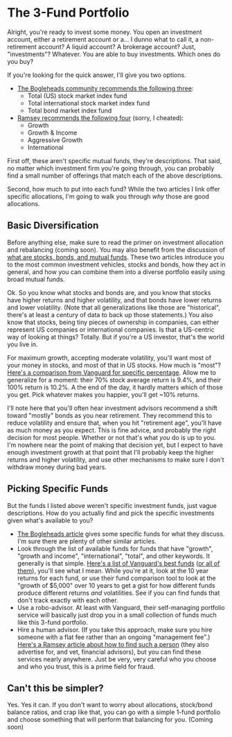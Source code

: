 # The 3-Fund Portfolio

Alright, you're ready to invest some money. You open an investment account, either a retirement account or a... I dunno what to call it, a non-retirement account? A liquid account? A brokerage account? Just, "investments"? Whatever. You are able to buy investments. Which ones do you buy?

If you're looking for the quick answer, I'll give you two options.

- [The Bogleheads community recommends the following three](https://www.bogleheads.org/wiki/Three-fund_portfolio):
    - Total (US) stock market index fund
    - Total international stock market index fund
    - Total bond market index fund
- [Ramsey recommends the following four](https://www.ramseysolutions.com/retirement/how-to-invest-in-mutual-funds) (sorry, I cheated):
    - Growth
    - Growth & Income
    - Aggressive Growth
    - International

First off, these aren't specific mutual funds, they're descriptions. That said, no matter which investment firm you're going through, you can probably find a small number of offerings that match each of the above descriptions.

Second, how much to put into each fund? While the two articles I link offer specific allocations, I'm going to walk you through _why_ those are good allocations.

## Basic Diversification

Before anything else, make sure to read the primer on investment allocation and rebalancing (coming soon). You may also benefit from the discussion of [what are stocks, bonds, and mutual funds](https://dollarsexplained.wordpress.com/2021/04/07/what-are-stocks-and-bonds/). These two articles introduce you to the most common investment vehicles, stocks and bonds, how they act in general, and how you can combine them into a diverse portfolio easily using broad mutual funds.

Ok. So you know what stocks and bonds are, and you know that stocks have higher returns and higher volatility, and that bonds have lower returns and lower volatility. (Note that all generalizations like those are "historical", there's at least a century of data to back up those statements.) You also know that stocks, being tiny pieces of ownership in companies, can either represent US companies or international companies. Is that a US-centric way of looking at things? Totally. But if you're a US investor, that's the world you live in.

For maximum growth, accepting moderate volatility, you'll want most of your money in stocks, and most of that in US stocks. How much is "most"? [Here's a comparison from Vanguard for specific percentage](https://investor.vanguard.com/investing/how-to-invest/model-portfolio-allocation). Allow me to generalize for a moment: their 70% stock average return is 9.4%, and their 100% return is 10.2%. A the end of the day, it hardly matters which of those you get. Pick whatever makes you happier, you'll get ~10% returns.

I'll note here that you'll often hear investment advisors recommend a shift toward "mostly" bonds as you near retirement. They recommend this to reduce volatility and ensure that, when you hit "retirement age", you'll have as much money as you expect. This is fine advice, and probably the right decision for most people. Whether or not that's what _you_ do is up to you. I'm nowhere near the point of making that decision yet, but I expect to have enough investment growth at that point that I'll probably keep the higher returns and higher volatility, and use other mechanisms to make sure I don't withdraw money during bad years.

## Picking Specific Funds

But the funds I listed above weren't specific investment funds, just vague descriptions. How do you actually find and pick the specific investments given what's available to you?

- [The Bogleheads article](https://www.bogleheads.org/wiki/Three-fund_portfolio) gives some specific funds for what they discuss. I'm sure there are plenty of other similar articles.
- Look through the list of available funds for funds that have "growth", "growth and income", "international", "total", and other keywords. It generally is that simple. [Here's a list of Vanguard's best funds](https://investor.vanguard.com/mutual-funds/list#/select-funds/asset-class/month-end-returns) ([or all of them](https://investor.vanguard.com/mutual-funds/list#/mutual-funds/asset-class/month-end-returns)), you'll see what I mean. While you're at it, look at the 10 year returns for each fund, or use their fund comparison tool to look at the "growth of $5,000" over 10 years to get a gist for how different funds produce different returns _and_ volatilities. See if you can find funds that don't track exactly with each other.
- Use a robo-advisor. At least with Vanguard, their self-managing portfolio service will basically just drop you in a small collection of funds much like this 3-fund portfolio.
- Hire a human advisor. (If you take this approach, make sure you hire someone with a flat fee rather than an ongoing "management fee".) [Here's a Ramsey article about how to find such a person](https://www.ramseysolutions.com/retirement/how-to-hire-a-financial-advisor) (they also advertise for, and vet, financial advisors), but you can find these services nearly anywhere. Just be very, very careful who you choose and who you trust, this is a prime field for fraud.

## Can't this be simpler?

Yes. Yes it can. If you don't want to worry about allocations, stock/bond balance ratios, and crap like that, you can go with a simple 1-fund portfolio and choose something that will perform that balancing for you. (Coming soon)
